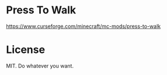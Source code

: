 # Press To Walk

https://www.curseforge.com/minecraft/mc-mods/press-to-walk

# License
MIT. Do whatever you want.

